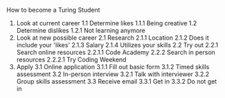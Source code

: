 How to become a Turing Student

1. Look at current career
  1.1 Determine likes
    1.1.1 Being creative
  1.2 Determine dislikes
    1.2.1 Not learning anymore
2. Look at new possible career
  2.1 Research
    2.1.1 Location
    2.1.2 Does it include your 'likes'
    2.1.3 Salary
    2.1.4 Utilizes your skills
  2.2 Try out
    2.2.1 Search online resources
      2.2.1.1 Code Academy
    2.2.2 Search in person resources
      2.2.2.1 Try Coding Weekend
3. Apply
  3.1 Online application
    3.1.1 Fill out basic form
    3.1.2 Timed skills assessment
  3.2 In-person interview
    3.2.1 Talk with interviewer
    3.2.2 Group skills assessment
  3.3 Receive email
    3.3.1 Get in
    3.3.2 Do not get in
